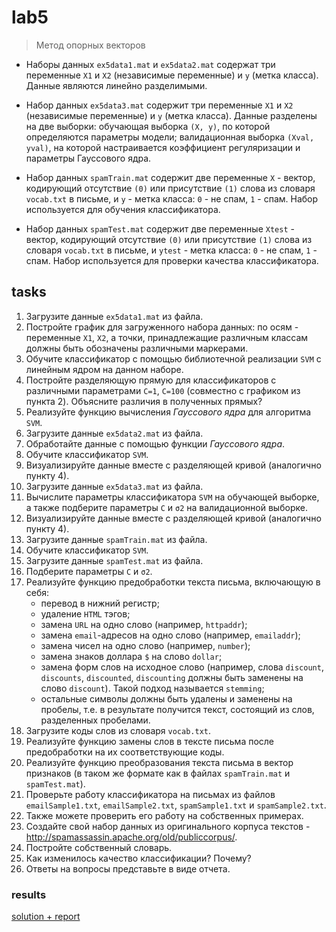 # lab5
> Метод опорных векторов

- Наборы данных `ex5data1.mat` и `ex5data2.mat` содержат три переменные `X1` и `X2` (независимые переменные) и `y` (метка класса). Данные являются линейно разделимыми.

- Набор данных `ex5data3.mat` содержит три переменные `X1` и `X2` (независимые переменные) и `y` (метка класса). Данные разделены на две выборки: обучающая выборка `(X, y)`, по которой определяются параметры модели; валидационная выборка `(Xval, yval)`, на которой настраивается коэффициент регуляризации и параметры Гауссового ядра.

- Набор данных `spamTrain.mat` содержит две переменные `X` - вектор, кодирующий отсутствие `(0)` или присутствие `(1)` слова из словаря `vocab.txt` в письме, и `y` - метка класса: `0` - не спам, `1` - спам. Набор используется для обучения классификатора.

- Набор данных `spamTest.mat` содержит две переменные `Xtest` - вектор, кодирующий отсутствие `(0)` или присутствие `(1)` слова из словаря `vocab.txt` в письме, и `ytest` - метка класса: `0` - не спам, `1` - спам. Набор используется для проверки качества классификатора.

## tasks

1. Загрузите данные `ex5data1.mat` из файла.
2. Постройте график для загруженного набора данных: по осям - переменные `X1`, `X2`, а точки, принадлежащие различным классам должны быть обозначены различными маркерами.
3. Обучите классификатор с помощью библиотечной реализации `SVM` с линейным ядром на данном наборе.
4. Постройте разделяющую прямую для классификаторов с различными параметрами `C=1`, `C=100` (совместно с графиком из пункта 2). Объясните различия в полученных прямых?
5. Реализуйте функцию вычисления _Гауссового ядра_ для алгоритма `SVM`.
6. Загрузите данные `ex5data2.mat` из файла.
7. Обработайте данные с помощью функции _Гауссового ядра_.
8. Обучите классификатор `SVM`.
9. Визуализируйте данные вместе с разделяющей кривой (аналогично пункту 4).
10. Загрузите данные `ex5data3.mat` из файла.
11. Вычислите параметры классификатора `SVM` на обучающей выборке, а также подберите параметры `C` и `σ2` на валидационной выборке.
12. Визуализируйте данные вместе с разделяющей кривой (аналогично пункту 4).
13. Загрузите данные `spamTrain.mat` из файла.
14. Обучите классификатор `SVM`.
15. Загрузите данные `spamTest.mat` из файла.
16. Подберите параметры `C` и `σ2`.
17. Реализуйте функцию предобработки текста письма, включающую в себя:
    - перевод в нижний регистр;
    - удаление `HTML` тэгов;
    - замена `URL` на одно слово (например, `httpaddr`);
    - замена `email`-адресов на одно слово (например, `emailaddr`);
    - замена чисел на одно слово (например, `number`);
    - замена знаков доллара `$` на слово `dollar`;
    - замена форм слов на исходное слово (например, слова `discount`, `discounts`, `discounted`, `discounting` должны быть заменены на слово `discount`). Такой подход называется `stemming`;
    - остальные символы должны быть удалены и заменены на пробелы, т.е. в результате получится текст, состоящий из слов, разделенных пробелами.
18. Загрузите коды слов из словаря `vocab.txt`.
19. Реализуйте функцию замены слов в тексте письма после предобработки на их соответствующие коды.
20. Реализуйте функцию преобразования текста письма в вектор признаков (в таком же формате как в файлах `spamTrain.mat` и `spamTest.mat`).
21. Проверьте работу классификатора на письмах из файлов `emailSample1.txt`, `emailSample2.txt`, `spamSample1.txt` и `spamSample2.txt`.
22. Также можете проверить его работу на собственных примерах.
23. Создайте свой набор данных из оригинального корпуса текстов - http://spamassassin.apache.org/old/publiccorpus/.
24. Постройте собственный словарь.
25. Как изменилось качество классификации? Почему?
26. Ответы на вопросы представьте в виде отчета.

### results

[solution + report](/ml/lab5/lab5.ipynb)
